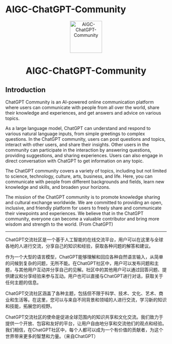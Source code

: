# AIGC-ChatGPT-Community

<p align="center">
<img src="https://avatars.githubusercontent.com/u/55732213?v=4" alt="AIGC-ChatGPT-Community" width="100">
</p>
<h1 align="center">AIGC-ChatGPT-Community</h1>


## Introduction

ChatGPT Community is an AI-powered online communication platform where users can communicate with people from all over the world, share their knowledge and experiences, and get answers and advice on various topics.

As a large language model, ChatGPT can understand and respond to various natural language inputs, from simple greetings to complex questions. In the ChatGPT community, users can post questions and topics, interact with other users, and share their insights. Other users in the community can participate in the interaction by answering questions, providing suggestions, and sharing experiences. Users can also engage in direct conversation with ChatGPT to get information on any topic.

The ChatGPT community covers a variety of topics, including but not limited to science, technology, culture, arts, business, and life. Here, you can communicate with people from different backgrounds and fields, learn new knowledge and skills, and broaden your horizons.

The mission of the ChatGPT community is to promote knowledge sharing and cultural exchange worldwide. We are committed to providing an open, inclusive, and friendly platform for users to freely share and communicate their viewpoints and experiences. We believe that in the ChatGPT community, everyone can become a valuable contributor and bring more wisdom and strength to the world. (From ChatGPT)

---

ChatGPT交流社区是一个基于人工智能的在线交流平台，用户可以在这里与全球各地的人进行交流，分享自己的知识和经验，获取各种问题的解答和建议。

作为一个大型的语言模型，ChatGPT能够理解和回应各种自然语言输入，从简单的问候到复杂的问题，无所不能。在ChatGPT社区中，用户可以发布问题和主题，与其他用户互动并分享自己的见解。社区中的其他用户可以通过回答问题、提供建议和分享经验来参与互动。用户也可以直接与ChatGPT进行对话，获取关于任何主题的信息。

ChatGPT交流社区涵盖了各种主题，包括但不限于科学、技术、文化、艺术、商业和生活等。在这里，您可以与来自不同背景和领域的人进行交流，学习新的知识和技能，拓展您的视野。

ChatGPT交流社区的使命是促进全球范围内的知识共享和文化交流。我们致力于提供一个开放、包容和友好的平台，让用户自由地分享和交流他们的观点和经验。我们相信，在ChatGPT社区中，每个人都可以成为一个有价值的贡献者，为这个世界带来更多的智慧和力量。（来自ChatGPT）





